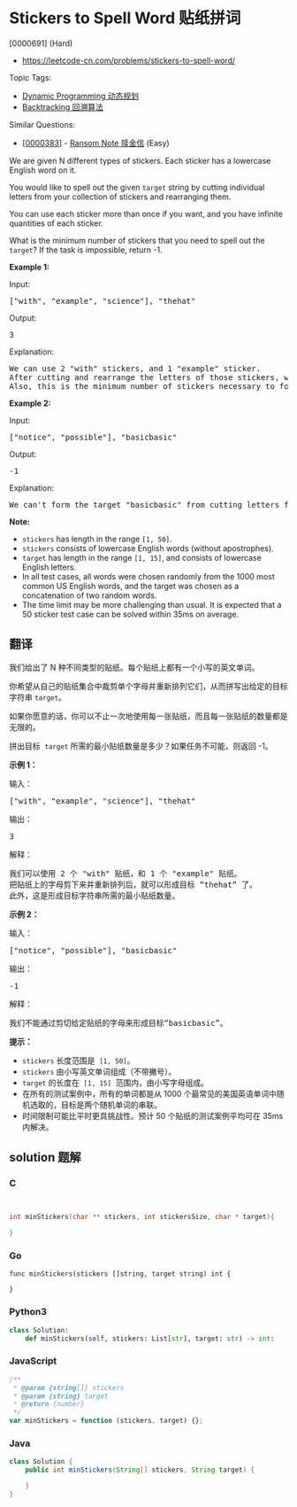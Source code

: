 # Stickers to Spell Word 贴纸拼词

[0000691] (Hard)

- https://leetcode-cn.com/problems/stickers-to-spell-word/

Topic Tags:

- [Dynamic Programming 动态规划](https://leetcode-cn.com/tag/dynamic-programming/)
- [Backtracking 回溯算法](https://leetcode-cn.com/tag/backtracking/)

Similar Questions:

- [[0000383](https://leetcode-cn.com/problems/ransom-note/)] - [Ransom Note 赎金信](./0000383.ransom-note.md) (Easy)

We are given N different types of stickers. Each sticker has a lowercase English word on it.

You would like to spell out the given `target` string by cutting individual letters from your collection of stickers and rearranging them.

You can use each sticker more than once if you want, and you have infinite quantities of each sticker.

What is the minimum number of stickers that you need to spell out the `target`? If the task is impossible, return -1.

**Example 1:**

Input:

<pre>["with", "example", "science"], "thehat"
</pre>

Output:

<pre>3
</pre>

Explanation:

<pre>We can use 2 "with" stickers, and 1 "example" sticker.
After cutting and rearrange the letters of those stickers, we can form the target "thehat".
Also, this is the minimum number of stickers necessary to form the target string.
</pre>

**Example 2:**

Input:

<pre>["notice", "possible"], "basicbasic"
</pre>

Output:

<pre>-1
</pre>

Explanation:

<pre>We can't form the target "basicbasic" from cutting letters from the given stickers.
</pre>

**Note:**

- `stickers` has length in the range `[1, 50]`.
- `stickers` consists of lowercase English words (without apostrophes).
- `target` has length in the range `[1, 15]`, and consists of lowercase English letters.
- In all test cases, all words were chosen randomly from the 1000 most common US English words, and the target was chosen as a concatenation of two random words.
- The time limit may be more challenging than usual. It is expected that a 50 sticker test case can be solved within 35ms on average.

## 翻译

我们给出了 N 种不同类型的贴纸。每个贴纸上都有一个小写的英文单词。

你希望从自己的贴纸集合中裁剪单个字母并重新排列它们，从而拼写出给定的目标字符串 `target`。

如果你愿意的话，你可以不止一次地使用每一张贴纸，而且每一张贴纸的数量都是无限的。

拼出目标  `target` 所需的最小贴纸数量是多少？如果任务不可能，则返回 -1。

**示例 1：**

输入：

<pre>["with", "example", "science"], "thehat"
</pre>

输出：

<pre>3
</pre>

解释：

<pre>我们可以使用 2 个 "with" 贴纸，和 1 个 "example" 贴纸。
把贴纸上的字母剪下来并重新排列后，就可以形成目标 “thehat“ 了。
此外，这是形成目标字符串所需的最小贴纸数量。
</pre>

**示例 2：**

输入：

<pre>["notice", "possible"], "basicbasic"
</pre>

输出：

<pre>-1
</pre>

解释：

<pre>我们不能通过剪切给定贴纸的字母来形成目标“basicbasic”。
</pre>

**提示：**

- `stickers` 长度范围是  `[1, 50]`。
- `stickers` 由小写英文单词组成（不带撇号）。
- `target` 的长度在  `[1, 15]`  范围内，由小写字母组成。
- 在所有的测试案例中，所有的单词都是从 1000 个最常见的美国英语单词中随机选取的，目标是两个随机单词的串联。
- 时间限制可能比平时更具挑战性。预计 50 个贴纸的测试案例平均可在 35ms 内解决。

## solution 题解

### C

```c


int minStickers(char ** stickers, int stickersSize, char * target){

}


```

### Go

```golang
func minStickers(stickers []string, target string) int {

}
```

### Python3

```python
class Solution:
    def minStickers(self, stickers: List[str], target: str) -> int:

```

### JavaScript

```javascript
/**
 * @param {string[]} stickers
 * @param {string} target
 * @return {number}
 */
var minStickers = function (stickers, target) {};
```

### Java

```java
class Solution {
    public int minStickers(String[] stickers, String target) {

    }
}
```
